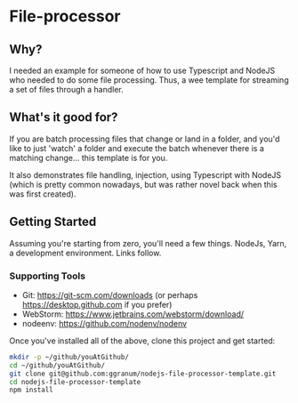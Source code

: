 # File-processor

## Why?

I needed an example for someone of how to use Typescript and NodeJS who needed to do some file processing. Thus, a wee template for streaming a set of files through a handler.

## What's it good for?

If you are batch processing files that change or land in a folder, and you'd like to just 'watch' a folder and execute the batch whenever there is a matching change... this template is for you. 

It also demonstrates file handling, injection, using Typescript with NodeJS (which is pretty common nowadays, but was rather novel back when this was first created).

## Getting Started

Assuming you're starting from zero, you'll need a few things. NodeJs, Yarn, a development environment. Links follow.


### Supporting Tools

* Git: https://git-scm.com/downloads (or perhaps https://desktop.github.com if you prefer)
* WebStorm: https://www.jetbrains.com/webstorm/download/
* nodeenv: https://github.com/nodenv/nodenv

Once you've installed all of the above, clone this project and get started:

```bash
mkdir -p ~/github/youAtGithub/
cd ~/github/youAtGithub/
git clone git@github.com:ggranum/nodejs-file-processor-template.git
cd nodejs-file-processor-template
npm install

```
